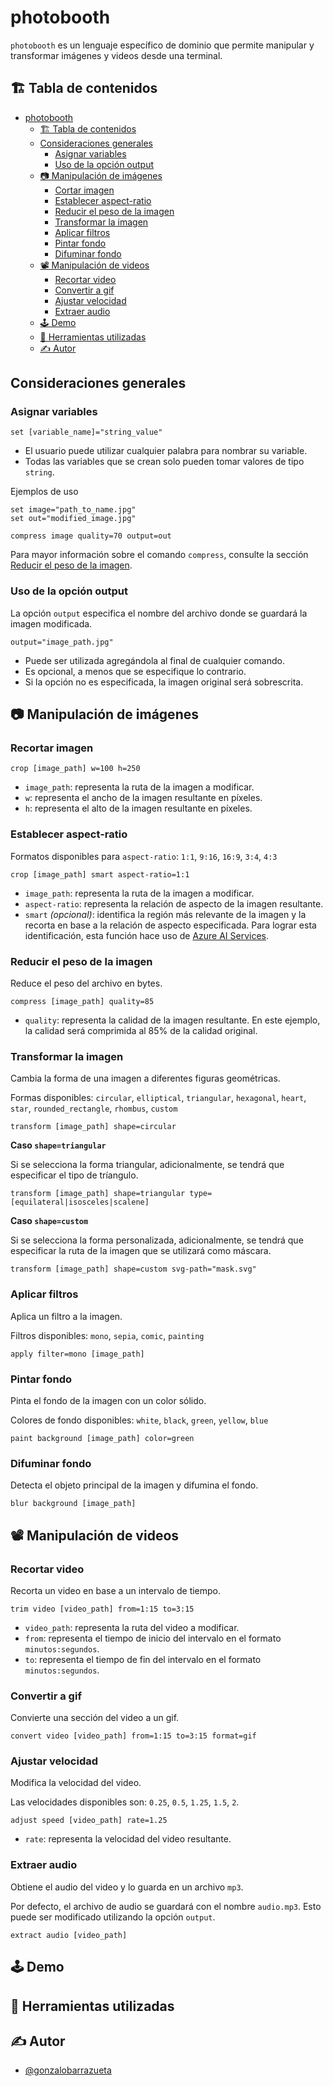 # photobooth

`photobooth` es un lenguaje específico de dominio que permite manipular y transformar imágenes y videos desde una terminal.

## 🏗️ Tabla de contenidos

<!-- TOC -->
* [photobooth](#photobooth)
  * [🏗️ Tabla de contenidos](#-tabla-de-contenidos)
  * [Consideraciones generales](#consideraciones-generales)
    * [Asignar variables](#asignar-variables)
    * [Uso de la opción output](#uso-de-la-opción-output)
  * [📷 Manipulación de imágenes](#-manipulación-de-imágenes)
    * [Cortar imagen](#cortar-imagen)
    * [Establecer aspect-ratio](#establecer-aspect-ratio)
    * [Reducir el peso de la imagen](#reducir-el-peso-de-la-imagen)
    * [Transformar la imagen](#transformar-la-imagen)
    * [Aplicar filtros](#aplicar-filtros)
    * [Pintar fondo](#pintar-fondo)
    * [Difuminar fondo](#difuminar-fondo)
  * [📽️ Manipulación de videos](#-manipulación-de-videos)
    * [Recortar video](#recortar-video)
    * [Convertir a gif](#convertir-a-gif)
    * [Ajustar velocidad](#ajustar-velocidad)
    * [Extraer audio](#extraer-audio)
  * [🕹️ Demo](#-demo)
  * [🔨 Herramientas utilizadas](#-herramientas-utilizadas)
  * [✍️ Autor](#-autor)
<!-- TOC -->

## Consideraciones generales

### Asignar variables
```
set [variable_name]="string_value"
```
- El usuario puede utilizar cualquier palabra para nombrar su variable.
- Todas las variables que se crean solo pueden tomar valores de tipo `string`.

Ejemplos de uso
```
set image="path_to_name.jpg"
set out="modified_image.jpg"

compress image quality=70 output=out
```
Para mayor información sobre el comando `compress`, consulte la sección [Reducir el peso de la imagen](#reducir-el-peso-de-la-imagen).

### Uso de la opción output
La opción `output` especifica el nombre del archivo donde se guardará la imagen modificada.
````
output="image_path.jpg"
````
- Puede ser utilizada agregándola al final de cualquier comando.
- Es opcional, a menos que se especifique lo contrario.
- Si la opción no es especificada, la imagen original será sobrescrita.

## 📷 Manipulación de imágenes

### Recortar imagen
```
crop [image_path] w=100 h=250
```
- `image_path`: representa la ruta de la imagen a modificar.
- `w`: representa el ancho de la imagen resultante en píxeles.
- `h`: representa el alto de la imagen resultante en píxeles.

### Establecer aspect-ratio
Formatos disponibles para `aspect-ratio`: `1:1`, `9:16`, `16:9`, `3:4`, `4:3`
```
crop [image_path] smart aspect-ratio=1:1
```
- `image_path`: representa la ruta de la imagen a modificar.
- `aspect-ratio`: representa la relación de aspecto de la imagen resultante.
- `smart` _(opcional)_: identifica la región más relevante de la imagen y la recorta en base a la relación de aspecto especificada. Para lograr esta identificación, esta función hace uso de [Azure AI Services](https://learn.microsoft.com/en-us/rest/api/computervision/generate-thumbnail/generate-thumbnail?view=rest-computervision-v3.2&tabs=HTTP).

### Reducir el peso de la imagen
Reduce el peso del archivo en bytes.
```
compress [image_path] quality=85
```
- `quality`: representa la calidad de la imagen resultante. En este ejemplo, la calidad será comprimida al 85% de la calidad original.

### Transformar la imagen
Cambia la forma de una imagen a diferentes figuras geométricas.

Formas disponibles: `circular`, `elliptical`, `triangular`, `hexagonal`, `heart`, `star`, `rounded_rectangle`, `rhombus`, `custom`
```
transform [image_path] shape=circular
```

**Caso `shape=triangular`**

Si se selecciona la forma triangular, adicionalmente, se tendrá que especificar el tipo de tríangulo.

```
transform [image_path] shape=triangular type=[equilateral|isosceles|scalene]
```

**Caso `shape=custom`**

Si se selecciona la forma personalizada, adicionalmente, se tendrá que especificar la ruta de la imagen que se utilizará como máscara.

```
transform [image_path] shape=custom svg-path="mask.svg"
```

### Aplicar filtros

Aplica un filtro a la imagen.

Filtros disponibles: `mono`, `sepia`, `comic`, `painting`

```
apply filter=mono [image_path] 
```

### Pintar fondo

Pinta el fondo de la imagen con un color sólido.

Colores de fondo disponibles: `white`, `black`, `green`, `yellow`, `blue`

```
paint background [image_path] color=green
```

### Difuminar fondo

Detecta el objeto principal de la imagen y difumina el fondo.
```
blur background [image_path]
```

## 📽️ Manipulación de videos

### Recortar video

Recorta un video en base a un intervalo de tiempo.
```
trim video [video_path] from=1:15 to=3:15
```
- `video_path`: representa la ruta del video a modificar.
- `from`: representa el tiempo de inicio del intervalo en el formato `minutos:segundos`.
- `to`: representa el tiempo de fin del intervalo en el formato `minutos:segundos`.

### Convertir a gif

Convierte una sección del video a un gif.
```
convert video [video_path] from=1:15 to=3:15 format=gif
```

### Ajustar velocidad

Modifica la velocidad del video.

Las velocidades disponibles son: `0.25`, `0.5`, `1.25`, `1.5`, `2`.
```
adjust speed [video_path] rate=1.25
```
- `rate`: representa la velocidad del video resultante.

### Extraer audio

Obtiene el audio del video y lo guarda en un archivo `mp3`.

Por defecto, el archivo de audio se guardará con el nombre `audio.mp3`. Esto puede ser modificado utilizando la opción `output`.
```
extract audio [video_path]
```

## 🕹️ Demo

## 🔨 Herramientas utilizadas

## ✍️ Autor

- [@gonzalobarrazueta](https://www.github.com/gonzalobarrazueta)